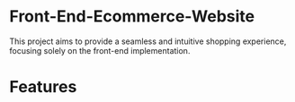 # Front-End-Ecommerce-Website

This project aims to provide a seamless and intuitive shopping experience, focusing solely on the front-end implementation.

# Features
